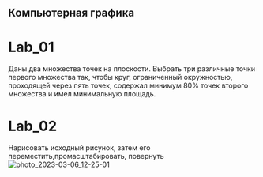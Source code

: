 ## Компьютерная графика

# Lab_01
Даны два множества точек на плоскости. Выбрать три различные точки
первого множества так, чтобы круг, ограниченный окружностью, проходящей через
пять точек, содержал минимум 80% точек второго множества и имел минимальную
площадь.

# Lab_02
Нарисовать исходный рисунок, затем его переместить,промасштабировать, повернуть
![photo_2023-03-06_12-25-01](https://user-images.githubusercontent.com/93927009/223070366-2236e4cf-a5c7-4898-a76a-8142e11e372e.jpg)
